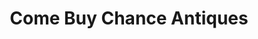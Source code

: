 ---
title: "Come Buy Chance Antiques"
url: /west-chezzetcook/come-buy-chance-antiques/
shop: Antiquitäten
---